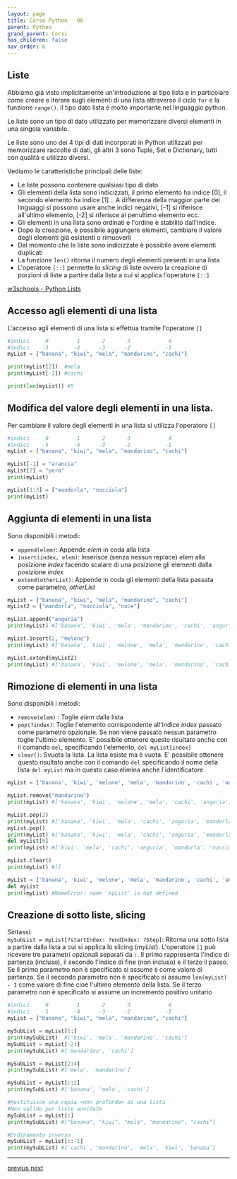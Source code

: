 ```yaml
---
layout: page
title: Corso Python - 06
parent: Python
grand_parent: Corsi
has_children: false
nav_order: 6
---
```


## Liste

Abbiamo già visto implicitamente un'introduzione al tipo lista e in particolare come creare e iterare sugli elementi di una lista attraverso il ciclo `for` e la funzione `range()`. Il tipo dato lista è molto importante nel linguaggio python.

Le liste sono un tipo di dato utilizzato per memorizzare diversi elementi in una singola variabile.

Le liste sono uno dei 4 tipi di dati incorporati in Python utilizzati per memorizzare raccolte di dati, gli altri 3 sono Tuple, Set e Dictionary, tutti con qualità e utilizzo diversi.

Vediamo le caratteristiche principali delle liste:

- Le liste possono contenere qualsiasi tipo di dato
- Gli elementi della lista sono indicizzati, il primo elemento ha indice [0], il secondo elemento ha indice [1] .. A differenza della maggior parte dei linguaggi si possono usare anche indici negativi, [-1] si riferisce all'ultimo elemento, [-2] si riferisce al penultimo elemento ecc.
- Gli elementi in una lista sono ordinati e l'ordine è stabilito dall'indice. 
- Dopo la creazione, è possibile aggiungere elementi, cambiare il valore degli elementi già esistenti o rimuoverli 
- Dal momento che le liste sono indicizzate è possibile avere elementi duplicati
- La funzione `len()` ritorna il numero degli elementi presenti in una lista
- L'operatore `[::]` permette lo *slicing* di liste ovvero la creazione di porzioni di liste a partire dalla lista a cui si applica l'operatore `[::]`

[w3schools - Python Lists](https://www.w3schools.com/python/python_lists.asp)


## Accesso agli elementi di una lista

L'accesso agli elementi di una lista si effettua tramite l'operatore `[]`
```py
#indici     0         1       2       3            4
#indici    -5        -4      -3      -2           -1
myList = ["banana", "kiwi", "mela", "mandarino", "cachi"]

print(myList[2])  #mela
print(myList[-1]) #cachi

print(len(myList)) #5
```

## Modifica del valore degli elementi in una lista.

Per cambiare il valore degli elementi in una lista si utilizza l'operatore `[]` 

```py
#indici     0         1       2       3            4
#indici    -5        -4      -3      -2           -1
myList = ["banana", "kiwi", "mela", "mandarino", "cachi"]

myList[-1] = "arancia"
myList[2] = "pera"
print(myList)

myList[1:3] = ["mandorla", "nocciola"] 
print(myList)
```

## Aggiunta di elementi in una lista

Sono disponibili i metodi:

- `append(elem)`: Appende *elem* in coda alla lista
- `insert(index, elem)`: Inserisce (senza nessun replace) *elem* alla posizione *index* facendo scalare di una posizione gli elementi dalla posizione *index*
- `extend(otherList)`: Appende in coda gli elementi della lista passata come parametro, *otherList* 

```py
myList = ["banana", "kiwi", "mela", "mandarino", "cachi"]
myList2 = ["mandorla", "nocciola", "noce"]

myList.append("anguria")
print(myList) #['banana', 'kiwi', 'mela', 'mandarino', 'cachi', 'anguria']

myList.insert(2, "melone")
print(myList) #['banana', 'kiwi', 'melone', 'mela', 'mandarino', 'cachi', 'anguria']

myList.extend(myList2)
print(myList) #['banana', 'kiwi', 'melone', 'mela', 'mandarino', 'cachi', 'anguria', 'mandorla', 'nocciola', 'noce']
```

## Rimozione di elementi in una lista

Sono disponibili i metodi:

- `remove(elem)` : Toglie *elem* dalla lista
- `pop(?index)`: Toglie l'elemento corrispondente all'indice *index* passato come parametro opzionale. Se non viene passato nessun parametro toglie l'ultimo elemento. E' possibile ottenere questo risultato anche con il comando `del`, specificando l'elemento, `del myList[index]`
- `clear()`: Svuota la lista. La lista esiste ma è vuota. E' possibile ottenere questo risultato anche con il comando `del` specificando il nome della lista `del myList` ma in questo caso elimina anche l'identificatore

```py
myList = ['banana', 'kiwi', 'melone', 'mela', 'mandarino', 'cachi', 'anguria', 'mandorla', 'nocciola', 'noce']

myList.remove("mandarino")
print(myList) #['banana', 'kiwi', 'melone', 'mela', 'cachi', 'anguria', 'mandorla', 'nocciola', 'noce']

myList.pop(2)
print(myList) #['banana', 'kiwi', 'mela', 'cachi', 'anguria', 'mandorla', 'nocciola', 'noce']
myList.pop()
print(myList) #['banana', 'kiwi', 'mela', 'cachi', 'anguria', 'mandorla', 'nocciola']
del myList[0] 
print(myList) #['kiwi', 'mela', 'cachi', 'anguria', 'mandorla', 'nocciola']

myList.clear() 
print(myList) #[]

myList = ['banana', 'kiwi', 'melone', 'mela', 'mandarino', 'cachi', 'anguria', 'mandorla', 'nocciola', 'noce']
del myList
print(myList) #NameError: name 'myList' is not defined
```

## Creazione di sotto liste, **slicing** <br>

Sintassi:<br>
`mySubList = myList[?startIndex: ?endIndex: ?Step]`: Ritorna una sotto lista a partire dalla lista a cui si applica lo slicing (*myList*). L'operatore `[]` può ricevere tre parametri opzionali separati da `:`. Il primo rappresenta l'indice di partenza (incluso), il secondo l'indice di fine (non incluso) e il terzo il passo. Se il primo parametro non è specificato si assume `0` come valore di partenza. Se il secondo parametro non è specificato si assume `len(myList) - 1` come valore di fine cioè l'ultimo elemento della lista. Se il terzo parametro non è specificato si assume un incremento positivo unitario

```py
#indici     0         1       2       3            4
#indici    -5        -4      -3      -2           -1
myList = ["banana", "kiwi", "mela", "mandarino", "cachi"]

mySubList = myList[1:]
print(mySubList)  #['kiwi', 'mela', 'mandarino', 'cachi']
mySubList = myList[-2:]
print(mySubList) #['mandarino', 'cachi']

mySubList = myList[2:4]
print(mySubList) #['mela', 'mandarino']

mySubList = myList[::2]
print(mySubList) #['banana', 'mela', 'cachi']

#Restituisce una copia <non profonda> di una lista
#Non valido per liste annidate
mySubList = myList[:]
print(mySubList) #["banana", "kiwi", "mela", "mandarino", "cachi"]

#Ordinamento inverso
mySubList = myList[::-1] 
print(mySubList) #['cachi', 'mandarino', 'mela', 'kiwi', 'banana']
```

---

<div class="next-prev">
    <a href="./py-course-04.html" id="prev-link"> previus </a> 
    <a href="./py-course-06.html" id="next-link"> next </a>
</div>